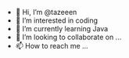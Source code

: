 - 👋 Hi, I’m @tazeeen
- 👀 I’m interested in coding
- 🌱 I’m currently learning Java
- 💞️ I’m looking to collaborate on ...
- 📫 How to reach me ...

<!---
tazeeen/tazeeen is a ✨ special ✨ repository because its `README.md` (this file) appears on your GitHub profile.
You can click the Preview link to take a look at your changes.
--->
